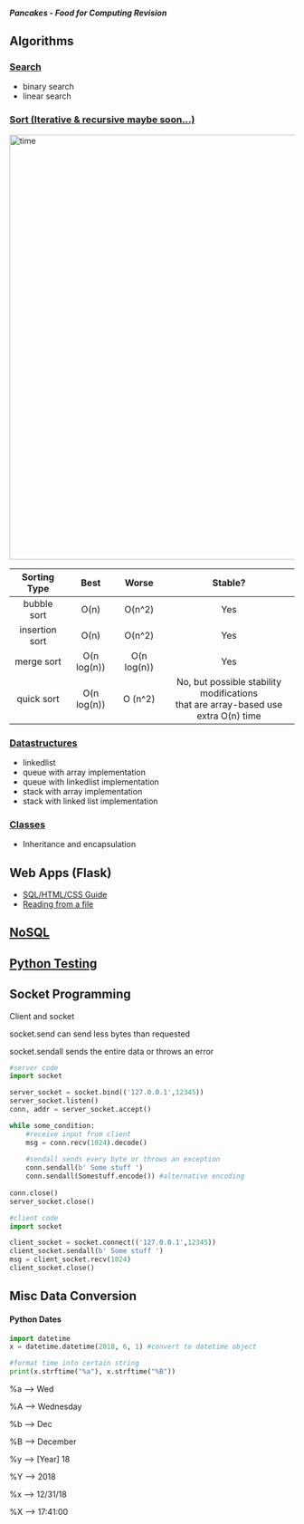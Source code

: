 ##### Pancakes - Food for Computing Revision
## Algorithms

### [Search](https://github.com/Kennethkcpdhs/Honey_Pancake/tree/master/Algorithms/Search) 
- binary search
- linear search

### [Sort (Iterative & recursive maybe soon...)](https://github.com/Kennethkcpdhs/Honey_Pancake/tree/master/Algorithms/sorting)
<img src="https://user-images.githubusercontent.com/47784720/84563618-74385980-ad8f-11ea-9bd1-cd3009df81bd.png" alt="time" width="750"/>

| Sorting Type   | Best         | Worse        | Stable?|
| :------------: | :----------: | :----------: | :----: |
| bubble sort    | O(n)         | O(n^2)       | Yes|
| insertion sort | O(n)         | O(n^2)       |Yes|
| merge sort     | O(n log(n))  | O(n log(n))  |Yes|
| quick sort     | O(n log(n))  | O (n^2)      |No, but possible stability modifications <br> that are array-based use extra O(n) time|

### [Datastructures](https://github.com/Kennethkcpdhs/Honey_Pancake/tree/master/Algorithms/datastructures)
- linkedlist 
- queue with array implementation
- queue with linkedlist implementation
- stack with array implementation
- stack with linked list implementation

### [Classes](https://github.com/Kennethkcpdhs/Honey_Pancake/tree/master/Algorithms/classes)
- Inheritance and encapsulation

## Web Apps (Flask)
- [SQL/HTML/CSS Guide](https://github.com/Kennethkcpdhs/Honey_Pancake/blob/master/Flask_SQL_WebApps/flask_sql_help.md) 
- [Reading from a file](https://github.com/Kennethkcpdhs/Honey_Pancake/blob/master/hci_webapp/app.py)

## [NoSQL](https://github.com/Kennethkcpdhs/Honey_Pancake/blob/master/nosql/pymongo1.md#initializing-the-database)

## [Python Testing](https://github.com/Kennethkcpdhs/Honey_Pancake/blob/master/pythontesting/bankacct/test_bankacct.py)

## Socket Programming
Client and socket

socket.send can send less bytes than requested

socket.sendall sends the entire data or throws an error

```python
#server code
import socket

server_socket = socket.bind(('127.0.0.1',12345))
server_socket.listen()
conn, addr = server_socket.accept()

while some_condition:
    #receive input from client
    msg = conn.recv(1024).decode()
    
    #sendall sends every byte or throws an exception
    conn.sendall(b' Some stuff ')
    conn.sendall(Somestuff.encode()) #alternative encoding
    
conn.close()
server_socket.close()
```

```python
#client code
import socket

client_socket = socket.connect(('127.0.0.1',12345))
client_socket.sendall(b' Some stuff ')
msg = client_socket.recv(1024)
client_socket.close()
```

## Misc Data Conversion
#### Python Dates
```python
import datetime
x = datetime.datetime(2018, 6, 1) #convert to datetime object

#format time into certain string
print(x.strftime("%a"), x.strftime("%B")) 
```
%a --> Wed 	

%A --> Wednesday

%b --> Dec 	

%B --> December

%y 	--> [Year] 18 

%Y 	--> 2018

%x  --> 12/31/18 

%X 	--> 17:41:00
